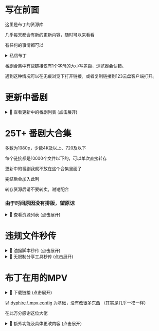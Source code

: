 # 写在前面
这里是布丁的资源库

几乎每天都会有新的更新内容，随时可以来看看

有任何的事情都可以
<details>
<summary> 私信布丁 </summary>
  
- **tg**
 
  `@Tanyin_CR `

- **QQ**

  ` 2734106036 `
</details>

番剧合集中有些链接仅有1个字母的大小写差距，浏览器会认错。

遇到这种情况可以在无痕浏览下打开链接，或者复制链接到123云盘客户端打开。

# 更新中番剧

<details>
<summary>📁 查看更新中的番剧列表 (点击展开)</summary>

### [总链接](https://www.123912.com/s/lyn8Vv-Xqmod?提取码:BDCR)
  
### 影视资源列表
- **mono女孩 (2025)**  
  `https://www.123912.com/s/lyn8Vv-iWmod?提取码:BDCR`

- **圣女因为太过完美一点也不讨人喜欢而被废除婚约卖到邻国 (2025)**  
  `https://www.123912.com/s/lyn8Vv-4Jmod?提取码:BDCR`

- **小市民系列 (2024)**  
  `https://www.123912.com/s/lyn8Vv-Td1od?提取码:BDCR`

- **打了300年史莱姆，不知不觉就练到了满级 (2021)**  
  `https://www.123912.com/s/lyn8Vv-tqmod?提取码:BDCR`

- **摇滚乃是淑女的爱好 (2025)**  
  `https://www.123912.com/s/lyn8Vv-iqmod?提取码:BDCR`

- **时光流逝，饭菜依旧美味 (2025)**  
  `https://www.123912.com/s/lyn8Vv-lemod?提取码:BDCR`

- **末日后酒店 (2025)**  
  `https://www.123912.com/s/lyn8Vv-Lqmod?提取码:BDCR`

- **机动战士高达 GQuuuuuuX (2025)**  
  `https://www.123912.com/s/lyn8Vv-Znmod?提取码:BDCR`

- **直至魔女消逝 (2025)**  
  `https://www.123912.com/s/lyn8Vv-qqmod?提取码:BDCR`

- **药屋少女的呢喃 (2023)**  
  `https://www.123912.com/s/lyn8Vv-6qmod?提取码:BDCR`

- **赛马娘系列 (2018)**  
  `https://www.123912.com/s/lyn8Vv-Vqmod?提取码:BDCR`

- **鬼人幻灯抄 (2025)**  
  `https://www.123912.com/s/lyn8Vv-jqmod?提取码:BDCR`

- **随兴旅-That's Journey- (2025)**  
  `https://www.123912.com/s/lyn8Vv-3Vmod?提取码:BDCR`

- **前桥魔女 (2025)**  
  `https://www.123912.com/s/lyn8Vv-hJ1od?提取码:BDCR`
</details>


# 25T+ 番剧大合集
  
多数为1080p，少数4K及以上、720及以下

每个链接都是10000个文件以下的，可以单次直接转存

更新中的番剧我就不放在这个合集里面了

完结后会加入此列

转存资源后请不要转卖，谢谢配合

### 由于时间原因没有排版，望原谅

<details>
<summary>📁 查看资源列表 (点击展开)</summary>

1-18

编舟记（2016)
2024-11-21 22:06:05
成何体统（2024)
2024-11-21 21:57:05
寒蝉鸣泣之时（2006)
2024-11-24 18:44:19
黑子的篮球（2012)
2024-11-25 18:04:10
花牌情缘（2011)
2024-11-24 18:42:26
滑头鬼之孙（2010)
2024-11-21 21:56:44
捡走被人悔婚的千金，教会她坏坏的幸福生活（2023)
2024-11-28 21:03:55
浪漫杀手（2022)
2024-11-17 17:59:51
恋爱无法用双子除尽（2024)
2024-11-24 18:46:32
女神异闻录系列（2008)
2024-11-06 22:18:29
青春纪行（2013)
2024-11-21 21:58:23
人形电脑天使心（2002)
2024-11-28 21:03:18
日常系的异能战斗（2014)
2024-11-09 22:32:31
尸鬼（2010)
2024-11-24 18:43:09
双城之战（2021)
2024-11-24 18:37:33
听爸爸的话（2012)
2024-11-09 22:48:49
亡骸游戏（2023)
2024-11-28 21:55:56
炎炎消防队（2019)
2024-11-09 23:00:28


https://www.123912.com/s/lyn8Vv-Qcmod提取码:BDCR
 

19-38

彼时彼女（2018)
2024-11-26 20:39:09
弹丸论破（2013）
2024-11-21 22:10:34
风都侦探（2022)
2024-11-21 22:01:35
甘城光辉游乐园（2014)
2024-11-21 21:59:54
棺姬嘉依卡（2014)
2024-11-21 21:56:11
黑之召唤士（2022)
2024-09-24 18:43:50
混沌武士（2004)
2024-11-10 12:05:44
剑风传奇（1997)
2024-11-21 22:10:05
乱马1/2(1989)
2024-10-20 18:07:15
魔卡少女樱（1998)
2024-11-24 18:45:54
棋魂（2001)
2024-11-28 17:56:59
前辈是男孩子 (2024)
2024-11-01 16:41:59
认真和我谈恋爱（2011) 资源错误并且找不到替代，已删
2024-11-24 18:36:32
三人行必有我妹（2012)
2024-11-17 17:58:55
杀手寓言（2024)
2024-10-05 16:02:22
特别的她（2000)
2024-11-09 22:27:44
为何我的世界被遗忘了？(2024)
2024-10-18 21:30:36
无头骑士异闻录（2010)
2024-11-05 22:08:54
小马宝莉系列（2010)
2024-11-06 22:33:41
月与莱卡与吸血公主（2021)
2024-11-06 17:07:30


https://www.123912.com/s/lyn8Vv-kcmod提取码:BDCR
 

39-58

citrus~柑橘味香气~（2018)
2024-09-27 20:13:39
PLUTO冥王（2023)
2024-11-05 18:29:52
笨女孩（2017)
2024-10-24 00:11:27
草莓棉花糖（2005)
2024-10-21 18:47:14
蜂蜜与四叶草（2005)
2024-11-01 16:43:00
金装的维尔梅（2022)
2024-11-02 16:21:37
橘色奇迹（2016)
2024-11-02 18:16:18
靠废材技能【状态异常】成为最强的我将蹂躏一切（2024)
2024-09-28 19:45:14
明日酱的水手服（2022)
2024-11-01 18:54:29
侵略！乌贼娘（2010)
2024-10-22 20:38:07
散华礼弥（2012)
2024-11-03 17:18:58
伪恋（2014)
2024-11-01 16:39:54
问题儿童都来自异世界？(2013)
2024-10-05 15:20:25
小小克星！(2012)
2024-10-08 18:07:42
旋转少女（2015)
2024-11-01 16:42:31
原书·原书使（2018)
2024-09-29 16:54:24
跃动青春（2023)
2024-09-23 17:54:54
斩!赤红之瞳 Akame ga Kill!（2014)
2024-10-16 17:55:13
挣扎吧，亚当君（2024)
2024-10-21 22:58:38
最强阴阳师的异世界转生记（2023)
2024-10-05 15:22:23


https://www.123912.com/s/lyn8Vv-ocmod提取码:BDCR
 

59-72

DDDD 恶魔的破坏（2024)
2024-10-07 17:45:53
哎咕岛消失的舔甜歌姬（2024)
2024-09-24 22:45:39
此花亭奇谭（2017)
2024-11-02 23:43:57
境界触发者 (2014)
2024-11-01 16:43:33
绝对双刃（2015)
2024-09-28 21:10:20
乱步奇谭（2015)
2024-09-27 22:39:06
秒杀外挂太强了，异世界的家伙们根本就不是对手。(2024)
2024-10-16 18:03:19
全缉毒狂潮（2019)
2024-11-05 18:16:08
事与愿违的不死冒险者（2024)
2024-10-05 12:48:46
水果篮子（2019)
2024-11-05 18:16:56
死亡笔记（2006)
2024-09-29 19:27:57
异世界失格（2024)
2024-10-05 15:29:17
樱花庄的宠物女孩（2012)
2024-10-25 18:01:39
约会大作战（2013)
2024-10-19 12:30:51


https://www.123912.com/s/lyn8Vv-1cmod提取码:BDCR
 

73-76

飞天小女警系列（1998)
2024-10-11 17:47:37
寄生兽生命的准则（2014)
2024-09-29 16:05:17
良禽不择木（2024)
2024-10-05 15:29:39
小书痴的下克上：为了成为图书管理员不择手段！(2019)
2024-11-05 18:18:41


https://www.123912.com/s/lyn8Vv-4cmod提取码:BDCR
 

77-96

AIR鸟之诗（2005)
2024-10-04 20:24:10
宝石之国（2017)
2024-10-21 18:12:45
从路人角色开始的探索英雄谭 (2024)
2024-09-22 23:10:27
电器少女 (2023)
2024-10-11 16:36:30
赌博默示录（2007)
2024-09-27 20:16:54
哥特萝莉侦探事件簿（2011)
2024-11-05 19:34:33
格林童话变奏曲（2024)
2024-11-01 16:44:41
黄昏光影（2024)
2024-09-22 23:07:46
吉伊卡哇（2022)
2024-09-23 00:25:48
甲铁城的卡巴内瑞 (2016)
2024-11-01 16:44:01
拉面赤猫（2024)
2024-09-22 22:14:53
邻人似银河（2023)
2024-11-03 17:20:09
龙与魔女（2020)
2024-09-21 18:11:31
身为VTuber的我因为忘记关台而成了传说(2024)
2024-09-23 17:49:53
深夜Punch（2024)
2024-09-23 17:49:53
天穗之呋稻姬（2024)
2024-09-23 17:49:53
我的妻子不具感情（2024)
2024-09-23 17:49:54
星蝶公主系列（2015)
2024-10-05 16:53:24
漩涡Uzumaki（2024)
2024-10-04 18:02:40
亚人（2016)
2024-11-01 16:40:18


https://www.123912.com/s/lyn8Vv-xcmod提取码:BDCR
 

97-116

ReLIFE (2016)
2024-09-07 23:13:23
安达与岛村（2020)
2024-09-17 23:10:31
白箱（2014)
2024-09-13 16:38:12
草莓100%（2005)
2024-09-16 01:01:16
测不准的阿波连同学（2022)
2024-09-07 18:10:17
成神之日（2020)
2024-09-17 05:51:25
跟班×服务（2013)
2024-09-13 19:26:10
古见同学有交流障碍症（2021)
2024-09-07 18:13:39
掘与宫村(2021)
2024-09-12 18:16:51
来自深渊系列（2017)
2024-09-10 23:42:23
女友成双（2021)
2024-09-15 14:02:35
奇巧计程车（2021)
2024-09-07 23:56:31
赛博朋克：边缘行者（2020)
2024-09-16 16:03:07
石纪元（2019)
2024-09-02 20:13:50
嗜谎之神（2020)
2024-09-04 17:52:25
头文字D（1998)
2024-09-05 23:53:05
网球王子（2001)
2024-09-04 00:31:53
魍魉之匣（2008)
2024-09-12 22:26:29
异修罗（2024)
2024-09-04 00:36:38
游戏三人娘（2018)
2024-09-20 17:00:10


https://www.123912.com/s/lyn8Vv-pcmod提取码:BDCR
 

117-136

别对映像研出手! (2020)
2024-09-10 18:01:55
和山田进行LV.999的恋爱 (2023)
2024-09-16 01:12:18
皇家国教骑士团（2001)
2024-09-17 05:54:55
极速星舞（2024)
2024-09-04 17:59:44
蜡笔小新（1992)
2024-09-03 17:35:45
来自新世界（2012)
2024-09-02 20:14:14
龙族（2022)
2024-09-04 17:59:45
萌少女的恋爱时光（2007)
2024-09-16 00:52:57
迷家（2016)
2024-09-04 00:14:58
南家三姐妹（2007)
2024-09-16 12:44:30
网络胜利组（2017)
2024-09-15 19:40:37
伪姬物语（2014)
2024-09-16 01:09:18
我回來了、歡迎回家（2024)
2024-09-04 17:59:45
我们仍未知道那天所看见的花的名字（2011)
2024-09-07 13:28:14
异兽魔都(2020)
2024-09-07 18:03:11
淫乱的青酱不能学习（2019)
2024-09-16 18:27:50
银魂（2006)
2024-09-03 17:41:00
隐瞒之事（2020)
2024-09-07 23:56:48
元尊（2024)
2024-09-16 22:37:54
至高指令（2016)
2024-09-15 19:41:58


https://www.123912.com/s/lyn8Vv-fcmod提取码:BDCR
 

137-156

阿宅的恋爱真难 (2018)
2024-09-15 18:31:07
大欺诈师（2020)
2024-09-20 17:11:00
哆啦A梦（1979)
2024-09-03 17:37:32
歌剧少女！！（2021)
2024-08-01 22:06:17
格莱普尼尔(2020)
2024-09-15 18:29:42
狗与剪刀的正确用法（2013)
2024-09-08 00:05:06
关于前辈很烦人的事（2021)
2024-09-17 19:28:53
火影忍者系列（2002)
2024-09-12 18:21:56
金田一少年事件簿（1997)
2024-09-04 00:27:25
久保同学不放过我（2023)
2024-08-28 17:45:51
请别忧伤了二之宫君 (2007)
2024-09-15 18:27:29
人生（2014)
2024-09-16 01:25:13
少年女仆（2016)
2024-09-15 19:42:27
少女☆歌剧系列（2018)
2024-08-01 22:06:05
时光代理人（2021)
2024-09-04 17:47:49
双星之阴阳师（2016)
2024-09-19 17:14:13
我不受欢迎，怎么想都是你们的错！（2013）
2024-09-16 00:55:44
无神世界的神明活动（2023)
2024-09-18 21:46:03
吸血鬼骑士（2008)
2024-08-28 00:12:06
亚托莉-我挚爱的时光（2024)
2024-08-13 21:29:05


https://www.123912.com/s/lyn8Vv-acmod提取码:BDCR
 

157-174

初音岛（2003)
2024-07-30 16:08:54
纯洁的玛利亚（2015)
2024-07-29 22:15:06
东京暗鸦（2013)
2024-08-02 00:55:20
恶玉DRIVE（2020)
2024-08-03 12:01:35
钢之炼金术师系列（2003)
2024-08-03 21:23:32
好想告诉你（2009)
2024-08-01 23:58:36
猴王五九（2002)
2024-08-13 20:46:55
僵尸百分百（2023)
2024-07-30 16:14:58
结城友奈是勇者系列（2014)
2024-07-30 17:57:01
看得见的女孩（2021)
2024-08-30 18:52:43
凉宫春日系列（2006)
2024-08-02 20:10:16
平稳世代的韦驮天们（2021)
2024-08-03 23:11:27
青春猪头少年系列（2018)
2024-08-01 23:47:03
擅长捉弄的高木同学系列（2018)
2024-07-27 00:20:09
神不在的星期天（2013)
2024-07-30 13:58:22
我要【招架】一切（2024)
2024-08-30 17:11:59
英雄王，为了穷尽武道而转生（2023)
2024-08-01 00:32:16
这个美术社大有问题！(2016)
2024-08-02 01:00:47


https://www.123912.com/s/lyn8Vv-Mcmod提取码:BDCR
 

175-194

BEATLESS-没有心跳的少女-（2018)
2024-07-23 22:06:44
Happy Sugar Life (2018)
2024-08-06 00:31:41
被称为废物的原英雄，被家里流放后随心所欲地活下去（2024)
2024-07-29 21:44:19
变态王子与不笑猫（2013)
2024-07-23 22:06:50
打工吧！！魔王大人（2013)
2024-07-23 22:12:03
第二次被异世界召唤（2023)
2024-08-02 00:57:15
风灵玉秀（2017)
2024-08-28 20:59:40
婚戒物语（2024)
2024-07-26 19:42:27
迷茫管家与懦弱的我（2011)
2024-08-02 00:53:23
魔都精兵的奴隶（2024)
2024-08-01 15:22:50
魔女的使命（2014)
2024-07-27 00:21:50
人类衰退之后（2012)
2024-09-01 11:38:34
少年阴阳师（2006)
2024-08-29 00:34:26
世界顶尖的暗杀者转生为异世界贵族（2021)
2024-07-28 20:17:15
幸运星（2007)
2024-08-03 12:06:58
义妹生活（2024)
2024-08-10 11:17:53
拥有超常技能的异世界流浪美食家（2023)
2024-08-08 23:47:32
幽游白书（1992)
2024-08-14 13:21:02
终结的炽天使（2015)
2024-07-27 14:34:07
转生贵族靠着鉴定技能一飞冲天（2024)
2024-07-28 22:40:18


https://www.123912.com/s/lyn8Vv-wcmod提取码:BDCR
 

195-214

八男别闹了（2020)
2024-07-23 22:06:44
八月的棒球甜心（2019)
2024-07-23 22:06:45
巴比伦 (2019)
2024-07-23 22:06:44
白金终局（2021)
2024-07-23 22:06:46
白领羽球部（2022)
2024-07-23 22:06:46
冰剑的魔术师将要统一世界（2023)
2024-07-23 22:06:50
不相信人类的冒险者们好像要去拯救世界（2023)
2024-07-23 22:06:50
超次元游戏（2013)
2024-07-23 22:09:22
超魔神英雄传系列（1997)
2024-07-23 22:09:22
超能力女儿（2018)
2024-07-23 22:09:21
成为女主角！~被讨厌的女主角和秘密的工作~（2022)
2024-07-23 22:09:21
达尔文游戏（2020)
2024-07-23 22:12:03
当不成勇者的我，只好认真找工作了 (2013)
2024-07-23 22:12:03
地狱乐（2023)
2024-07-23 22:12:04
点满农民相关技能后，不知为何就变强了（2022)
2024-07-23 22:12:05
盾之勇者成名录（2019)
2024-07-23 22:12:05
多罗罗 (2019）
2024-07-23 22:12:04
位于恋爱光谱极端的我们（2023)
2024-07-23 23:00:41
我心里危险的东西（2023)
2024-07-25 23:50:14
希德尼娅的骑士系列（2014)
2024-07-27 00:15:55


https://www.123912.com/s/lyn8Vv-gcmod提取码:BDCR
 

215-233

艾梅洛阁下(2018
2024-07-23 22:03:08
俺物语（2015)
2024-07-23 22:03:09
白猫计划 零之纪元（2020)
2024-07-23 22:06:47
白沙的水族馆（2021)
2024-07-23 22:06:47
百万吨级武藏（2021)
2024-07-23 22:06:47
绊之Allele(2023)
2024-07-23 22:06:48
宝石幻想 光芒重现（2021)
2024-07-23 22:06:49
宝石商人理查德的谜鉴定（2020)
2024-07-23 22:06:48
爆肝工程师（2018)
2024-07-23 22:06:49
比宇宙更遥远的地方（2018)
2024-07-23 22:06:49
城下町的蒲公英（2015)
2024-07-23 22:09:26
带着智能手机闯荡异世界（2017)
2024-07-23 22:12:06
斗罗大陆（2018)
2024-07-25 18:37:21
反叛的鲁路修（2006)
2024-07-09 01:03:52
花园里的吸血鬼（2022)
2024-07-07 20:25:36
尼尔：自动人形（2023)
2024-07-24 13:22:10
我们无法一起学习（2019)
2024-07-26 19:00:27
血界战线系列（2015)
2024-07-25 23:49:06
月光下的异世界之旅系列（2021)
2024-07-26 19:24:00


https://www.123865.com/s/lyn8Vv-Fcmod提取码:BDCR
 

234-251

back arrow (2021)
2024-07-23 22:06:40
阿尔蒂（2020)
2024-07-23 22:03:11
阿鲁斯巨兽（2023)
2024-07-23 22:03:11
爱吃拉面的小泉同学（2018)
2024-07-23 22:03:09
爱上她的理由（2023)
2024-07-13 20:02:52
傲娇反派千金莉洁洛特与实况主远藤同学及解说员小林同学（2…..
2024-07-23 22:03:10
冰海战记（2019)
2024-07-09 01:03:54
迪阿姆帝国物语（2024)
2024-07-17 13:47:19
家里蹲吸血姬的苦闷（2023)
2024-07-09 12:41:15
身为悲剧始作俑者的最强邪恶BOSS女王为民竭心尽力（2023)
2024-07-17 13:47:34
四叠半时光机（2022)
2024-07-17 12:42:19
学园孤岛（2015)
2024-07-13 21:46:38
仰望天空的少女瞳中的世界（2009)
2024-07-09 12:40:25
妖精的旋律（2004)
2024-07-23 21:16:28
幼女战记（2017)
2024-07-15 17:16:42
杖与剑的魔剑谭（2024)
2024-07-10 14:11:22
中华小当家（1997)
2024-07-18 23:29:20
最弱驯魔师开始了捡垃圾之旅（2024)
2024-07-13 21:45:59


https://www.123912.com/s/lyn8Vv-Gcmod?提取码:BDCR
 

252-271

BanG Dream!系列 (2017)
2024-07-23 22:06:41
败犬女主太多了！(2024)
2024-07-18 23:37:16
大剑（2007)
2024-07-15 13:46:05
里亚德录大地（2022)
2024-07-15 13:43:30
轮回七次的反派大小姐，在前敌国享受随心所欲的新婚生活（2..
2024-07-19 22:53:24
魔法使的新娘（2017)
2024-07-13 23:23:09
魔物娘的同居日常系列(2015)
2024-07-07 19:51:28
轻拍翻转小魔女（2016)
2024-07-15 13:46:46
秋叶原冥途战争（2022)
2024-07-07 19:50:35
四叠半神话大系（2010)
2024-07-17 12:40:33
天国大魔境（2023)
2024-07-07 19:49:04
我推是反派大小姐（2023)
2024-07-11 23:10:53
雾山五行（2022)
2024-07-07 19:48:33
仙王的日常生活（2020)
2024-07-21 00:21:08
一人之下系列（2016)
2024-07-13 20:04:09
异世界迷宫里的后宫生活（2022)
2024-07-09 00:09:03
曾经、魔法少女和邪恶相互为敌。（2024)
2024-07-09 23:30:40
终将成为你（2018)
2024-07-15 13:44:14
转生成为了只有乙女游戏破灭Flag的邪恶大小姐（2020)
2024-07-10 23:59:21
转生王女与天才千金的魔法革命（2023)
2024-07-11 23:10:29


https://www.123912.com/s/lyn8Vv-Pcmod提取码:BDCR
 

272-291

Just Because!(2017)
2024-07-05 13:32:09
暗黑破坏神在身边（2020)
2024-07-23 22:03:07
不死不幸（2023)
2024-07-07 19:56:36
不死少女·杀人笑剧（2023)
2024-07-07 19:56:29
超超超超超喜欢你的100个女孩子！(2023)
2024-07-07 19:56:21
电锯人（2020)
2024-07-07 19:56:13
古立特系列（2018)
2024-07-06 17:16:03
关于我在无意间被隔壁的天使变成废柴这件事（2023)
2024-07-06 14:15:03
灰与幻想的格林姆迦尔（2016)
2024-07-09 01:03:52
恋爱要在征服世界后（2022)
2024-07-09 01:03:52
鹿乃子乃子乃子虎视眈眈（2024)
2024-07-04 15:27:02
美少年侦探团（2021)
2024-07-12 18:20:35
魔法少女毁灭者（2023)
2024-07-13 23:24:19
平家物语（2021)
2024-07-09 11:59:20
奇蛋物语（2021)
2024-07-23 19:39:31
替身 Another (2012)
2024-07-23 20:36:20
为了女儿我说不定连魔王都能干掉（2019)
2024-07-04 17:09:53
我立于百万生命之上（2020)
2024-07-04 17:08:49
想要成为影之实力者！(2022)
2024-07-18 13:03:43
银砂糖师与黑妖精（2023)
2024-07-13 22:37:32


https://www.123912.com/s/lyn8Vv-ncmod提取码:BDCR
 

292-311

暗杀教室系列（2015)
2024-07-06 17:15:59
别当欧尼酱了！(2023)
2024-07-06 16:30:18
不时轻声以俄语遮羞的邻座艾莉同学（2024)
2024-07-04 15:14:39
从Lv2开始开挂的原勇者候补悠闲的异世界生活（2024)
2024-07-04 16:23:28
地狱少女（2005)
2024-07-0513:18:20
反派大小姐等级99~我是隐藏BOSS但不是魔王~（2024)
2024-07-05 02:30:31
花野井同学与恋爱病（2024)
2024-07-04 16:25:52
恋语轻唱（2024)
2024-07-04 16:10:10
命运石之门系列（2011)
2024-07-06 17:16:04
派对浪客诸葛孔明（2022)
2024-07-07 16:47:47
擅长逃跑的殿下（2024)
2024-07-07 00:34:50
神明渴求着游戏（2024)
2024-07-04 16:28:11
圣女魔力无所不能（2021)
2024-07-07 18:09:49
失忆投捕（2024)
2024-07-04 16:29:29
世界尽头的圣骑士（2021)
2024-07-04 16:45:27
死神少爷与黑女仆（2021)
2024-07-04 16:42:11
喜欢的人忘记戴眼镜了（2023)
2024-07-07 19:48:27
新人炼金术师的店铺经营（2022)
2024-07-07 16:44:06
因为不是真正的伙伴而被逐出勇者队伍（2021)
2024-07-06 18:16:30
这个医师超麻烦（2022)
2024-07-07 19:28:23


https://www.123912.com/s/lyn8Vv-scmod提取码:BDCR
 

312-331

REVENGER(2023)
2024-07-06 21:16:21
Urara迷路贴（2017)
2024-06-01 19:07:27
暗芝居合集（2013)
2024-06-04 19:34:07
冰堇（2012)
2024-06-05 18:24:33
夫妇以上，恋人未满（2022)
2024-07-02 11:44:47
怪兽8号 (2024)
2024-06-26 17:00:10
闺泣少女乐队 Girls Band Cry（2024)
2024-06-19 13:54:10
靠着魔法药剂在异世界活下去！（2023)
2024-07-06 12:37:55
空之境界（2007)
2024-05-29 17:02:14
迷糊餐厅（2010)
2024-06-01 19:07:55
漆黑的子弹（2014)
2024-06-07 11:18:21
天元突破（2007)
2024-07-06 17:16:08
我不是说了能力要平均值吗（2019)
2024-06-05 18:25:06
五等分的新娘系列(2019)
2024-07-02 11:36:34
异世界舅舅（2022)
2024-07-02 11:31:45
异世界迷宫黑心企业（2021)
2024-07-02 11:31:46
异世界自杀小队（2024)
2024-07-01 17:21:32
悠哉日常大王系列（2013)
2024-07-02 11:33:01
中华小子（2006)
2024-06-08 21:19:55
佐贺偶像是传奇 (2018)
2024-06-12 22:40:37


https://www.123912.com/s/lyn8Vv-Wcmod提取码:BDCR
 

332-350

Re: Monster (2024)
2024-07-01 17:25:16
RINKAI！女子竞轮（2024)
2024-07-01 17:26:04
白圣女与黑牧师（2023)
2024-06-01 00:46:33
比翼之吻（2018)
2024-06-01 23:12:03
单人房、日照一般、附天使（2024)
2024-06-27 14:09:43
哥布林杀手（2018）
2024-06-06 19:34:05
魔法禁书目录（2008)
2024-06-01 00:49:23
末日三问（2017)
2024-07-02 11:40:00
排球少年系列（2014)
2024-07-02 11:25:00
乒乓（2014)
2024-07-02 11:24:14
齐木楠雄的灾难系列（2016)
2024-07-02 11:38:32
夏日重现（2022)
2024-06-30 20:11:20
小林家的龙女仆（2017)
2024-06-06 19:35:46
夜晚的水母不会游泳（2024)
2024-06-03 01:08:59
因为是反派大小姐所以养了魔王（2022)
2024-05-29 16:57:49
影之诗（2020)
2024-07-0211:32:26
终末列车到哪去（2024)
2024-07-01 18:13:29
罪恶王冠（2011)
2024-06-12 22:39:00


https://www.123912.com/s/lyn8Vv-Ccmod提取码:BDCR
 

351-369

不吉波普不笑 (2019)
2024-06-05 18:24:00
防风少年（2024)
2024-07-01 17:27:39
格斗实况（2024)
2024-07-01 17:28:15
怪人的沙拉碗（2024)
2024-07-01 17:28:31
骸骨骑士大人异世界冒险中（2022)
2024-06-01 19:14:56
开挂药师的异世界悠闲生活（2021)
2024-07-02 11:41:24
可塑性记忆（2015)
2024-06-06 19:37:05
老夫老妻重返青春（2024)
2024-07-01 17:29:43
迷宫饭（2023)
2024-06-15 23:23:35
魔王军最强魔法师是人类（2024)
2024-07-01 12:46:20
某科学的超电磁炮（2009)
2024-06-01 00:50:49
普通攻击是全体二连击，这样的妈妈你喜欢吗（2019)
2024-07-02 11:26:28
为美好的世界献上祝福系列（2015)
2024-05-29 16:58:59
物语系列（2009)
2024-07-02 11:36:11
夏洛特（2015)
2024-05-29 16:58:24
新妹魔王的契约者（2015)
2024-06-01 19:11:56
雪之少女Kanon (2006)
2024-07-02 11:42:03
一拳超人（2015)
2024-06-05 18:23:15
只有神知道的世界系列（2010)
2024-07-02 11:28:04


https://www.123912.com/s/lyn8Vv-Ncmod提取码:BDCR
 

370-388

CLANNAD(2007)
2024-05-29 16:55:42
被逐出队伍的我过上了慢生活（2021)
2024-05-29 16:53:19
后宫之乌（2022)
2024-06-01 19:15:12
珈百璃的堕落（2017)
2024-05-28 18:59:02
灵能百分百系列（2016)
2024-05-29 16:52:32
落第骑士英雄谭(2015)
2024-05-29 16:52:29
魔女之旅（2020)
2024-05-28 18:57:37
你与我最后的战场，亦或是世界起始的圣战（2020)
2024-05-28 18:57:06
轻音少女系列（2009)
2024-05-28 18:56:22
日常（2011)
2024-05-28 18:55:31
杀戮公主（2007）
2024-05-29 00:19:28
少女终末旅行（2017)
2024-05-28 18:55:10
四月是你的谎言（2014)
2024-05-28 18:55:12
吸血姬美夕（1988)
2024-05-28 23:09:56
因为太怕痛就全点防御力了（2020)
2024-05-28 18:52:47
在下坂本，有何贵干？(2016)
2024-05-29 16:56:56
这个勇者明明超强却过分慎重了（2019)
2024-05-29 16:56:54
转生成为魔剑（2022)
2024-05-29 16:56:55
转生为第七王子，随心所欲的魔法学习之路（2024)
2024-06-26 15:27:43


https://www.123912.com/s/lyn8Vv-Rcmod提取码:BDCR
 

389-407

不可思议的教室 (2005)
2024-05-29 16:53:23
东京喰种系列（2018)
2024-05-29 16:54:06
干物妹，小埋！(2015)
2024-05-28 18:46:11
更衣人偶坠入爱河（2022)
2024-05-28 18:46:10
鬼灭之刃（2019)
2024-05-23 21:40:38
欢迎来到实力至上主义的教室（2017)
2024-05-28 18:59:34
辉夜大小姐想让我告白系列（2019)
2024-05-28 18:59:31
机巧少女不会受伤（2013)
2024-05-28 18:59:03
龙王的工作！(2018)
2024-05-29 16:52:25
龙与虎（2008)
2024-05-29 16:52:26
鲁邦三世(1971)
2024-05-18 21:02:51
路人女主的养成方法系列（2015)
2024-05-29 16:52:27
文豪野犬（2016)
2024-05-23 21:44:05
无职转生（2021)
2024-05-24 19:30:45
摇曳百合系列（2011)
2024-05-28 18:52:44
游戏人生（2014)
2024-05-28 18:51:03
玉子市场（2013)
2024-05-29 16:57:48
在世界尽头咏唱恋曲的少女（2019)
2024-05-23 21:27:58
自称贤者弟子的贤者（2022)
2024-05-28 18:49:47


https://www.123912.com/s/lyn8Vv-Dcmod提取码:BDCR
 

408-426

86-不存在的战区（2021)
2024-05-28 18:44:45
虫师（2005)
2024-05-24 19:03:36
恶魔高校 DxD（2012)
2024-05-28 18:44:19
恶魔人crybaby(2018)
2024-05-28 18:44:10
孤独摇滚（2022)
2024-05-18 19:04:49
关于我转生为史莱姆这档事（2018)
2024-05-28 18:46:14
国王排名（2021)
2024-05-28 18:46:13
秒速5厘米（2007)
2024-05-23 21:21:08
魔法少女小圆（2011)
2024-05-18 20:19:48
那年那兔那些事儿（2015)
2024-05-26 20:45:22
数码宝贝（1999)
2024-05-18 19:31:57
死神（2004)
2024-05-18 20:19:01
通灵王（2001)
2024-05-25 22:45:09
万事屋斋藤先生转生异世界（2023)
2024-05-24 19:31:45
宇宙战舰山本洋子（1999)
2024-05-25 22:34:50
致不灭的你（2021)
2024-05-23 21:54:51
咒术回战（2020)
2024-05-23 22:12:04
转生贵族的异世界冒险录（2023)
2024-05-24 19:39:13
总之就是非常可爱（2023)
2024-05-18 21:06:08


https://www.123912.com/s/lyn8Vv-8cmod提取码:BDCR
 

427-445

苍穹的法芙娜(2004)
2024-05-28 18:49:01
处刑少女的生存之道（2022)
2024-05-28 18:47:08
吹响吧！上低音号系列（2015)
2024-05-28 18:47:09
狐妖小红娘（2015)
2024-05-20 17:19:53
间谍过家家（2022)
2024-05-18 20:17:27
她不当女主很多年（2023)
2024-05-24 19:42:50
精灵世纪（2006)
2024-05-27 21:00:25
犬夜叉（2000)
2024-05-18 19:32:53
杀戮都市（2004)
2024-05-27 20:59:56
天官赐福（2020)
2024-05-23 21:33:22
我推的孩子（2023)
2024-05-18 21:09:15
物理魔法使马修（2023)
2024-05-24 19:42:10
新世纪福音战士（1995)
2024-05-23 21:59:13
虚构推理（2020)
2024-05-23 21:43:30
勇者死了（2023)
2024-05-24 19:41:18
在异世界获得超强能力的我，在现实世界照样无敌（2023)
2024-05-24 19:39:57
葬送的芙莉莲（2023)
2024-05-14 17:40:17
侦探已死（2021)
2024-05-28 18:50:35
中二病想要谈恋爱系列（2012)
2024-05-28 18:50:35


https://www.123912.com/s/lyn8Vv-Kcmod提取码:BDCR
 

446-464

2.5次元的诱惑（2024)
2025-01-03 19:10:47
Angel Beats! (2010)
2024-05-28 18:45:26
埃罗芒阿老师(2017)
2024-05-28 18:45:12
爱神巧克力（2015)
2024-11-30 12:42:38
刺客伍六七系列（2019)
2024-05-23 21:44:36
逮捕令special（1999)
2024-05-25 22:32:50
福星小子（1981)
2024-11-30 12:42:01
工作细胞（2018)
2024-05-24 19:44:25
灌篮高手（1993)
2024-05-18 21:05:01
魔王学院的不适任者（2020)
2024-12-03 19:05:34
神风怪盗贞德（1999)
2024-05-25 22:40:05
失格纹的最强贤者（2022)
2024-12-03 20:23:10
天使特警（1999)
2024-05-25 22:37:06
我的幸福婚约（2023)
2024-12-01 18:00:51
无能力者娜娜（2020)
2025-01-03 19:12:21
小魔女蒙娜（1999)
2024-12-04 22:20:33
妖精的尾巴（2009)
2024-12-02 20:27:34
夜樱家的大作战（2024)
2025-01-03 19:12:21
转生成蜘蛛又怎样（2021)
2024-05-28 18:49:26


https://www.123912.com/s/lyn8Vv-ucmod提取码:BDCR
 

465-484

4个人各自有着自己的秘密（2022)
2025-01-03 19:12:06
ACCA13区监察课 (2017)
2025-01-03 19:10:47
暗杀女仆冥土小姐 (2024)
2025-01-03 19:10:49
凹凸魔女的亲子日常（2023)
2025-01-03 19:10:49
白色相簿（2009)
2025-01-03 19:10:50
村井之恋（2024)
2025-01-03 19:10:51
恶魔战线（2018)
2025-01-03 19:10:51
监狱学园（2015)
2025-01-03 19:10:51
就算是哥哥，有爱就没问题了，对吧（2012)
2025-01-03 19:10:56
满怀美梦的少年是现实主义者（2023)
2025-01-03 19:10:57
美少女战士系列（1992)
2025-01-03 21:46:19
默绘女高（2019)
2025-01-03 19:10:58
请问您今天要来点兔子吗（2014)
2025-01-03 19:10:58
如果折断她的旗（2014)
2025-01-03 19:12:03
闪耀路标（2022)
2025-01-03 19:12:09
史上最强大魔王转生为村民A（2022)
2025-01-03 19:12:14
为什么老师会在这里 (2019)
2025-01-03 19:12:17
我的女友是个过度认真的处女碧池（2017)
2025-01-03 19:12:19
亦叶亦花（2024)
2025-01-03 19:12:20
最狂辅助职业【话术士】世界最强战团听我号令（2024)
2025-02-14 18:47:13


https://www.123912.com/s/lyn8Vv-Ucmod提取码:BDCR
 

485-504

Fate 系列（2006)
2024-10-11 20:48:11
JOJO的奇妙冒险系列（2012)
2024-06-16 11:28:45
Re：从零开始的异世界生活系列（201
2024-05-28 18:55:40
悲喜渔生（2024)
2024-10-03 22:15:35
迟早是最强的炼金术师？(2025)
2025-03-21 20:43:29
胆大党（2024)
2024-10-05 15:55:30
刀剑神域（2012)
2024-10-22 20:39:07
地。一关于地球的运动—（2024)
2025-03-29 20:56:57
地缚少年花子君系列（2020)
2024-09-25 17:57:11
独自一人的异世界攻略（2024)
2024-10-04 11:34:00
没能成为魔法师的女孩子的故事（2024)
2024-10-04 18:01:55
偶像大师系列（2011)
2025-03-28 14:18:44
妻子变成小学生（2024)
2024-10-0621:39:52
蜻蛉高球（2024)
2024-07-04 16:12:02
我独自升级（2024)
2025-03-26 23:10:58
夏目友人账（2008)
2024-09-19 17:04:10
游戏王系列（1998)
2025-03-20 23:13:12
在地下城寻求邂逅是否搞错了什么(2015)
2024-09-16 17:23:47
真的要结婚吗（2024)
2024-10-05 15:44:18
紫罗兰永恒花园（2018)
2024-05-28 18:50:04


https://www.123912.com/s/lyn8Vv-Scmod提取码:BDCR
 

505-524

A Channel (2011)
2025-04-01 16:26:54
冻牌~地下麻将斗牌录~ (2024)
2025-04-01 16:31:16
花舞少女（2014)
2025-04-01 16:46:33
黄昏乙女·失忆（2012)
2025-04-01 16:40:07
机械手臂（2024)
2025-04-02 18:20:21
结缘甘神神社（2024)
2025-04-12 21:40:59
金牌得主（2025)
2025-04-01 15:44:01
蓝色监狱（2022)
2024-08-03 23:09:14
轮回七次的恶役千金，在前敌国享受随心所欲的新婚生活（2024)
2025-04-01 16:19:56
谋杀之谜：亡者的秘密（2024)
2024-12-02 19:16:35
青之芦苇 (2022)
2025-04-01 16:23:38
三个火枪手（1987)
2025-04-01 16:10:06
圣诞之吻Amagami (2010)
2025-04-01 16:44:54
我女友与青梅竹马的惨烈修罗场（2013)
2025-04-01 16:41:22
香格里拉边境（2023)
2024-07-20 12:55:39
信长老师的年幼妻子（2019)
2025-04-01 16:31:49
妖幻三重奏（2023)
2025-04-01 16:25:55
与变成了异世界美少女的大叔一起冒险（2022)
2025-04-01 16:33:33
只有我不存在的城市（2016)
2025-04-01 16:30:12
灼眼的夏娜（2005)
2025-04-01 16:51:30


https://www.123912.com/s/lyn8Vv-lcmod提取码:BDCR
 

525-542

3月的狮子（2016)
2025-05-05 17:35:22
大叔转生恶役大小姐（2025)
2025-04-12 21:59:08
飞翔的魔女（2016)
2025-05-05 19:24:47
怪医黑杰克（1993)
2025-04-18 18:57:03
浪客剑心（1996)
2025-02-14 18:49:32
灵感满溢的甜蜜创想(2024)
2025-04-12 21:48:33
魔王2099（2024)
2025-04-12 21:50:13
青梅竹马绝对不会输的恋爱喜剧（2021)
2025-04-29 18:40:14
全修。(2025)
2025-04-01 16:47:55
忍者杀手 (2015)
2025-05-05 15:06:54
神选（2023)
2025-04-12 21:49:29
神之塔（2020)
2024-08-06 19:20:59
我家的女仆有够烦（2018)
2025-05-04 17:03:51
我们大家的河合庄（2014)
2025-04-23 22:34:36
我们的雨色协议（2023)
2025-04-12 21:54:44
星际牛仔（1998)
2025-05-05 16:38:03
因想当冒险者而前往大都市的女儿已经升到了S级（2023)
2025-04-20 23:04:52
重启人生的千金小姐正在攻略龙帝陛下（2024)
2025-04-12 21:47:25


https://www.123912.com/s/lyn8Vv-7cmod提取码:BDCR
 

543-550

RINKAI！女子竞轮（2024)
2024-07-01 17:26:04
从Lv2开始开挂的原勇者候补悠闲的异世界生活（2024)
2024-07-04 16:23:28
单人房、日照一般、附天使（2024)
2024-06-27 14:09:43
格斗实况（2024)
2024-07-01 17:28:15
古立特系列（2018)
2024-07-06 17:16:03
航海王：粉丝来信（2024)
2025-05-06 22:48:00
花野井同学与恋爱病（2024)
2024-07-04 16:25:52
青之箱（2024)
2024-10-07 20:07:51


https://www.123912.com/s/lyn8Vv-cemod提取码:BDCR 
 


551-559

狂赌之渊（2017)
2025-05-13 00:24:56
命运石之门系列（2011)
2024-07-06 17:16:04
契约之吻（2022)
2025-05-13 00:25:04
未来日记（2011)
2025-05-13 00:25:06
心理测量者系列（2022)
2025-05-13 00:24:57
学园默示录（2010)
2025-05-13 00:25:05
摇曳露营系列（2018)
2024-10-05 17:38:10
异世界悠闲农家（2023)
2025-05-13 00:25:14
约定的梦幻岛（2019)
2025-05-13 00:25:22


https://www.123912.com/s/lyn8Vv-Ntmod提取码:BDCR


560-565

一脸嫌弃表情的妹子给你看胖次 (2018)
2025-05-14 17:40:05
佐佐木与文鸟小哔 (2024)
2025-05-15 17:04:06
莉可丽丝 (2022)
2025-05-22 20:27:50
七大罪系列 (2014)
2025-05-23 13:54:19
海贼王系列 (1999)
2025/05/28 19:52:13
火鸟系列 (1980)
2025/06/04 15:27:09

https://www.123912.com/s/lyn8Vv-yQ1od?提取码:BDCR

Overlord (2015)
2025/05/13 16:41:08
https://www.123912.com/s/lyn8Vv-Uo1od?提取码:BDCR

男女之间存在纯友谊吗（不，不存在!!） (2025)
2025/05/12 17:30:50
https://www.123912.com/s/lyn8Vv-qVmod?提取码:BDCR
</details>

# 违规文件秒传

<details>
<summary>📁 油猴脚本秒传 (点击展开)</summary>
  
### [教程与脚本](https://www.123912.com/s/lyn8Vv-B31od)

- **憧憬成为魔法少女 (2023)**  
  `https://www.123912.com/s/lyn8Vv-Qymod?提取码:BDCR`
</details>

<details>
<summary>📁 无限制分享工具秒传 (点击展开)</summary>

### [realcwj的github链接](https://github.com/realcwj/123Pan-Unlimited-Share)
当然，这个文件也可以用前面的油猴脚本秒传到自己的网盘中

- **攻壳机动队系列 (1995)**
  `https://www.123912.com/s/lyn8Vv-1jmod?提取码:BDCR`
</details>


# 布丁在用的MPV

<details>
<summary>📁 下载链接 (点击展开)</summary>

  https://www.123912.com/s/lyn8Vv-391od提取码:BDCR
</details>

以 [dyphire \ mpv config](https://github.com/dyphire/mpv-config) 为基础，没有改很多东西 （其实是几乎一模一样）

在此万分感谢这位大佬

<details>
<summary>📁 额外功能及具体更改内容 (点击展开)</summary>

- **按 `'` 可以开关弹幕**

- **按 `Ctrl+'` 可以打开弹幕搜索框自行搜索弹幕**

### 来自 [Tony15246](https://github.com/Tony15246/uosc_danmaku)

`弹幕大小 42 `

`透明度 80 `

`弹幕出现位置 1.0`

`微软雅黑`

`开启繁简转换 繁体→简体`

`弹幕重叠是开启的`

- **关闭了自动置顶**
  `我觉得很重要`

### 键位修改

- **PGUP和PUDN互换了位置**

- **清空滤镜改为Alt+0**

- **ctrl+1的效果我感觉不佳，换成了一个组合着色器。原代码我打了#，可以在input.conf里面找到并改回**

### 字体修改

- **纯文本字幕默认字体修改为汉仪正圆**
</details>
